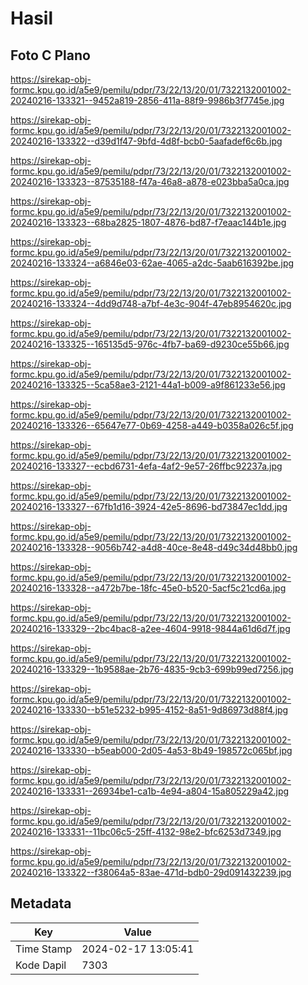# Hasil

## Foto C Plano

https://sirekap-obj-formc.kpu.go.id/a5e9/pemilu/pdpr/73/22/13/20/01/7322132001002-20240216-133321--9452a819-2856-411a-88f9-9986b3f7745e.jpg

https://sirekap-obj-formc.kpu.go.id/a5e9/pemilu/pdpr/73/22/13/20/01/7322132001002-20240216-133322--d39d1f47-9bfd-4d8f-bcb0-5aafadef6c6b.jpg

https://sirekap-obj-formc.kpu.go.id/a5e9/pemilu/pdpr/73/22/13/20/01/7322132001002-20240216-133323--87535188-f47a-46a8-a878-e023bba5a0ca.jpg

https://sirekap-obj-formc.kpu.go.id/a5e9/pemilu/pdpr/73/22/13/20/01/7322132001002-20240216-133323--68ba2825-1807-4876-bd87-f7eaac144b1e.jpg

https://sirekap-obj-formc.kpu.go.id/a5e9/pemilu/pdpr/73/22/13/20/01/7322132001002-20240216-133324--a6846e03-62ae-4065-a2dc-5aab616392be.jpg

https://sirekap-obj-formc.kpu.go.id/a5e9/pemilu/pdpr/73/22/13/20/01/7322132001002-20240216-133324--4dd9d748-a7bf-4e3c-904f-47eb8954620c.jpg

https://sirekap-obj-formc.kpu.go.id/a5e9/pemilu/pdpr/73/22/13/20/01/7322132001002-20240216-133325--165135d5-976c-4fb7-ba69-d9230ce55b66.jpg

https://sirekap-obj-formc.kpu.go.id/a5e9/pemilu/pdpr/73/22/13/20/01/7322132001002-20240216-133325--5ca58ae3-2121-44a1-b009-a9f861233e56.jpg

https://sirekap-obj-formc.kpu.go.id/a5e9/pemilu/pdpr/73/22/13/20/01/7322132001002-20240216-133326--65647e77-0b69-4258-a449-b0358a026c5f.jpg

https://sirekap-obj-formc.kpu.go.id/a5e9/pemilu/pdpr/73/22/13/20/01/7322132001002-20240216-133327--ecbd6731-4efa-4af2-9e57-26ffbc92237a.jpg

https://sirekap-obj-formc.kpu.go.id/a5e9/pemilu/pdpr/73/22/13/20/01/7322132001002-20240216-133327--67fb1d16-3924-42e5-8696-bd73847ec1dd.jpg

https://sirekap-obj-formc.kpu.go.id/a5e9/pemilu/pdpr/73/22/13/20/01/7322132001002-20240216-133328--9056b742-a4d8-40ce-8e48-d49c34d48bb0.jpg

https://sirekap-obj-formc.kpu.go.id/a5e9/pemilu/pdpr/73/22/13/20/01/7322132001002-20240216-133328--a472b7be-18fc-45e0-b520-5acf5c21cd6a.jpg

https://sirekap-obj-formc.kpu.go.id/a5e9/pemilu/pdpr/73/22/13/20/01/7322132001002-20240216-133329--2bc4bac8-a2ee-4604-9918-9844a61d6d7f.jpg

https://sirekap-obj-formc.kpu.go.id/a5e9/pemilu/pdpr/73/22/13/20/01/7322132001002-20240216-133329--1b9588ae-2b76-4835-9cb3-699b99ed7256.jpg

https://sirekap-obj-formc.kpu.go.id/a5e9/pemilu/pdpr/73/22/13/20/01/7322132001002-20240216-133330--b51e5232-b995-4152-8a51-9d86973d88f4.jpg

https://sirekap-obj-formc.kpu.go.id/a5e9/pemilu/pdpr/73/22/13/20/01/7322132001002-20240216-133330--b5eab000-2d05-4a53-8b49-198572c065bf.jpg

https://sirekap-obj-formc.kpu.go.id/a5e9/pemilu/pdpr/73/22/13/20/01/7322132001002-20240216-133331--26934be1-ca1b-4e94-a804-15a805229a42.jpg

https://sirekap-obj-formc.kpu.go.id/a5e9/pemilu/pdpr/73/22/13/20/01/7322132001002-20240216-133331--11bc06c5-25ff-4132-98e2-bfc6253d7349.jpg

https://sirekap-obj-formc.kpu.go.id/a5e9/pemilu/pdpr/73/22/13/20/01/7322132001002-20240216-133322--f38064a5-83ae-471d-bdb0-29d091432239.jpg


## Metadata

| Key        | Value               |
| ---------- | ------------------- |
| Time Stamp | 2024-02-17 13:05:41 |
| Kode Dapil | 7303                |



